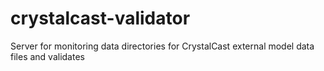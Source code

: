 # crystalcast-validator
Server for monitoring data directories for CrystalCast external model data files and validates
